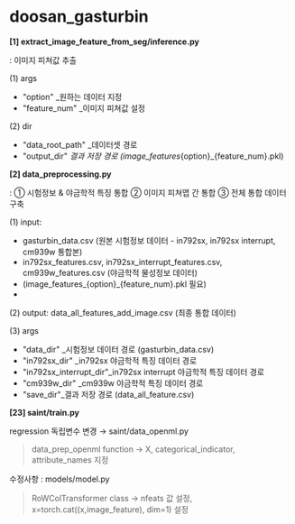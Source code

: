 # doosan_gasturbin

<b> [1] extract_image_feature_from_seg/inference.py </b>

: 이미지 피쳐값 추출

(1) args
  - "option" _원하는 데이터 지정
  - "feature_num" _이미지 피쳐값 설정
    
(2) dir
  - "data_root_path" _데이터셋 경로
  - "output_dir" _결과 저장 경로 (image_features_{option}_{feature_num}.pkl)

<b> [2] data_preprocessing.py </b>

: ① 시험정보 & 야금학적 특징 통합  ② 이미지 피쳐맵 간 통합  ③ 전체 통합 데이터 구축

(1) input:
  - gasturbin_data.csv (원본 시험정보 데이터 - in792sx, in792sx interrupt, cm939w 통합본)
  - in792sx_features.csv, in792sx_interrupt_features.csv, cm939w_features.csv (야금학적 물성정보 데이터)
  -  (image_features_{option}_{feature_num}.pkl 필요)
  -  
(2) output: data_all_features_add_image.csv (최종 통합 데이터)

(3) args
  - "data_dir" _시험정보 데이터 경로 (gasturbin_data.csv)
  - "in792sx_dir" _in792sx 야금학적 특징 데이터 경로
  - "in792sx_interrupt_dir"_in792sx interrupt 야금학적 특징 데이터 경로
  - "cm939w_dir" _cm939w 야금학적 특징 데이터 경로 
  - "save_dir"_결과 저장 경로 (data_all_feature.csv)

<b> [23] saint/train.py </b>

 regression 독립변수 변경 → saint/data_openml.py 
   > data_prep_openml function → X, categorical_indicator, attribute_names 지정

 수정사항 : models/model.py
  > RoWColTransformer class → nfeats 값 설정, x=torch.cat((x,image_feature), dim=1) 설정

